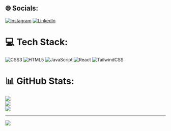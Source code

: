 
## 🌐 Socials:
[![Instagram](https://img.shields.io/badge/Instagram-%23E4405F.svg?logo=Instagram&logoColor=white)](https://instagram.com/hosseinkimiyavi) [![LinkedIn](https://img.shields.io/badge/LinkedIn-%230077B5.svg?logo=linkedin&logoColor=white)](https://linkedin.com/in/hossein-kimiyavi) 

# 💻 Tech Stack:
![CSS3](https://img.shields.io/badge/css3-%231572B6.svg?style=for-the-badge&logo=css3&logoColor=white) ![HTML5](https://img.shields.io/badge/html5-%23E34F26.svg?style=for-the-badge&logo=html5&logoColor=white) ![JavaScript](https://img.shields.io/badge/javascript-%23323330.svg?style=for-the-badge&logo=javascript&logoColor=%23F7DF1E) ![React](https://img.shields.io/badge/react-%2320232a.svg?style=for-the-badge&logo=react&logoColor=%2361DAFB) ![TailwindCSS](https://img.shields.io/badge/tailwindcss-%2338B2AC.svg?style=for-the-badge&logo=tailwind-css&logoColor=white)
# 📊 GitHub Stats:
![](https://github-readme-stats.vercel.app/api?username=hosseinkimiyavi&theme=nightowl&hide_border=false&include_all_commits=false&count_private=false)<br/>
![](https://github-readme-streak-stats.herokuapp.com/?user=hosseinkimiyavi&theme=nightowl&hide_border=false)<br/>
![](https://github-readme-stats.vercel.app/api/top-langs/?username=hosseinkimiyavi&theme=nightowl&hide_border=false&include_all_commits=false&count_private=false&layout=compact)

---
[![](https://visitcount.itsvg.in/api?id=hosseinkimiyavi&icon=0&color=11)](https://visitcount.itsvg.in)

<!-- Proudly created with GPRM ( https://gprm.itsvg.in ) -->
